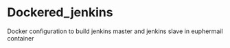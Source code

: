# Dockered_jenkins
Docker configuration to build jenkins master and jenkins slave in euphermail container
